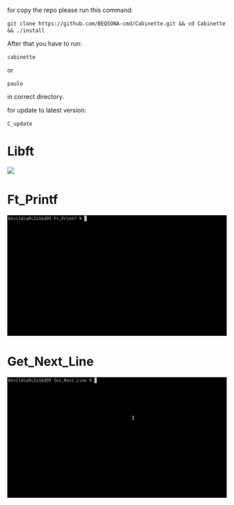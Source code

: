 for copy the repo please run this command:
```
git clone https://github.com/BEQSONA-cmd/Cabinette.git && cd Cabinette && ./install
```

After that you have to run:
```
cabinette
```
or
```
paulo
```
in correct directory.

for update to latest version:
```
C_update
```

# Libft
<img src="https://github.com/BEQSONA-cmd/Cabinette/blob/master/Gifs/Libft.gif" width="800">

# Ft_Printf
<img src="https://github.com/BEQSONA-cmd/Cabinette/blob/master/Gifs/Ft_Printf.gif" width="800">

# Get_Next_Line
<img src="https://github.com/BEQSONA-cmd/Cabinette/blob/master/Gifs/Get_Next_Line.gif" width="800">
